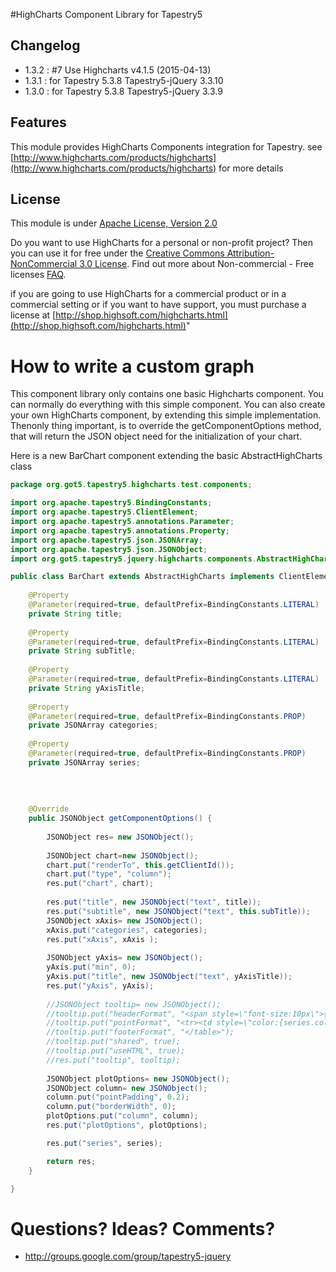 #HighCharts Component Library for Tapestry5

## Changelog 
* 1.3.2 : #7 Use Highcharts v4.1.5 (2015-04-13) 
* 1.3.1 : for Tapestry 5.3.8 Tapestry5-jQuery 3.3.10
* 1.3.0 : for Tapestry 5.3.8 Tapestry5-jQuery 3.3.9 

## Features
This module provides HighCharts Components integration for Tapestry.
see [http://www.highcharts.com/products/highcharts](http://www.highcharts.com/products/highcharts) for more details

## License

This module is under [Apache License, Version 2.0](https://www.apache.org/licenses/LICENSE-2.0)

Do you want to use HighCharts for a personal or non-profit project? Then you can use it for free under the 
[Creative Commons Attribution-NonCommercial 3.0 License](http://creativecommons.org/licenses/by-nc/3.0/). 
Find out more about Non-commercial - Free licenses [FAQ](http://shop.highsoft.com/faq).

if you are going to use HighCharts for a commercial product or in a commercial setting or if you want to have support, 
you must purchase a license at [http://shop.highsoft.com/highcharts.html](http://shop.highsoft.com/highcharts.html)"

# How to write a custom graph
This component library only contains one basic Highcharts component. You can normally do everything with this simple component. You can also create your own HighCharts component, by extending this simple implementation. Thenonly thing important, is to override the getComponentOptions method, that will return the JSON object need for the initialization of your chart. 

Here is a new BarChart component extending the basic AbstractHighCharts class
```java
package org.got5.tapestry5.highcharts.test.components;

import org.apache.tapestry5.BindingConstants;
import org.apache.tapestry5.ClientElement;
import org.apache.tapestry5.annotations.Parameter;
import org.apache.tapestry5.annotations.Property;
import org.apache.tapestry5.json.JSONArray;
import org.apache.tapestry5.json.JSONObject;
import org.got5.tapestry5.jquery.highcharts.components.AbstractHighCharts;

public class BarChart extends AbstractHighCharts implements ClientElement{
	
	@Property
	@Parameter(required=true, defaultPrefix=BindingConstants.LITERAL)
	private String title;
	
	@Property
	@Parameter(required=true, defaultPrefix=BindingConstants.LITERAL)	
	private String subTitle;
	
	@Property
	@Parameter(required=true, defaultPrefix=BindingConstants.LITERAL)	
	private String yAxisTitle;	
	
	@Property
	@Parameter(required=true, defaultPrefix=BindingConstants.PROP)	
	private JSONArray categories;
	
	@Property
	@Parameter(required=true, defaultPrefix=BindingConstants.PROP)	
	private JSONArray series;	
	
	
	
	
	@Override
	public JSONObject getComponentOptions() {
		
		JSONObject res= new JSONObject();
		
		JSONObject chart=new JSONObject();
		chart.put("renderTo", this.getClientId());
		chart.put("type", "column");
		res.put("chart", chart);
		
		res.put("title", new JSONObject("text", title));
		res.put("subtitle", new JSONObject("text", this.subTitle));
		JSONObject xAxis= new JSONObject();
		xAxis.put("categories", categories);
		res.put("xAxis", xAxis );
		
		JSONObject yAxis= new JSONObject();
		yAxis.put("min", 0);
		yAxis.put("title", new JSONObject("text", yAxisTitle));
		res.put("yAxis", yAxis);
		
		//JSONObject tooltip= new JSONObject();
		//tooltip.put("headerFormat", "<span style=\"font-size:10px\">{point.key}</span><table>");
		//tooltip.put("pointFormat", "<tr><td style=\"color:{series.color};padding:0\">{series.name}:</td><td style=\"padding:0\"><b>{point.y} mm</b></td></tr>");
		//tooltip.put("footerFormat", "</table>");
		//tooltip.put("shared", true);
		//tooltip.put("useHTML", true);
		//res.put("tooltip", tooltip);
		
		JSONObject plotOptions= new JSONObject();
		JSONObject column= new JSONObject();
		column.put("pointPadding", 0.2);
		column.put("borderWidth", 0);
		plotOptions.put("column", column);
		res.put("plotOptions", plotOptions);

		res.put("series", series);

		return res;
	}	

}
```


# Questions? Ideas? Comments?
* http://groups.google.com/group/tapestry5-jquery
